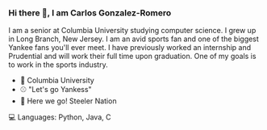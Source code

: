 ### Hi there 👋, I am Carlos Gonzalez-Romero

<!--
**Cargo1284/Cargo1284** is a ✨ _special_ ✨ repository because its `README.md` (this file) appears on your GitHub profile.

Here are some ideas to get you started:

- 🔭 I’m currently working on ...
- 🌱 I’m currently learning ...
- 👯 I’m looking to collaborate on ...
- 🤔 I’m looking for help with ...
- 💬 Ask me about ...
- 📫 How to reach me: ...
- 😄 Pronouns: ...
- ⚡ Fun fact: ...
-->

I am a senior at Columbia University studying computer science. I grew up in Long Branch, New Jersey. I am an avid sports fan and one of the biggest Yankee fans you'll ever meet. I have previously worked an internship and Prudential and will work their full time upon graduation. One of my goals is to work in the sports industry. 

- :school: Columbia University 
- :baseball: "Let's go Yankess" 
- :football: Here we go! Steeler Nation

💻 Languages: Python, Java, C



